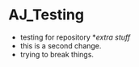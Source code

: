 # AJ_Testing
* testing for repository **extra stuff*
* this is a second change.
* trying to break things.
